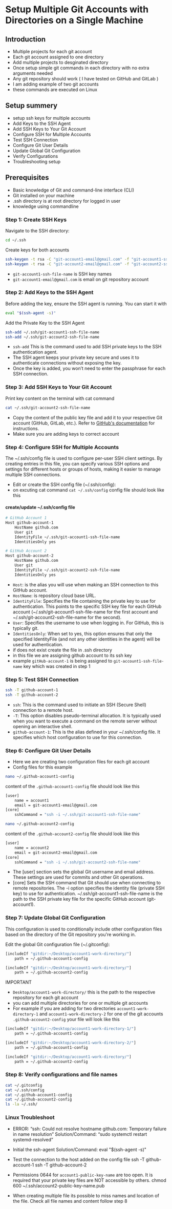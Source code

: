 # Setup Multiple Git Accounts with Directories on a Single Machine
## Introduction
- Multiple projects for each git account
- Each  git account assigned to one directory
- Add multiple projects to desginated directory
- Once setup simple git commands in each directory with no extra arguments needed
- Any git repository should work ( I have tested on GitHub and GitLab )
- I am adding example of two git accounts
- these commands are executed on Linux

## Setup summery
- setup ssh keys for multiple accounts
- Add Keys to the SSH Agent
- Add SSH Keys to Your Git Account
- Configure SSH for Multiple Accounts
- Test SSH Connection
- Configure Git User Details
- Update Global Git Configuration
- Verify Configurations
- Troubleshooting setup

## Prerequisites
- Basic knowledge of Git and command-line interface (CLI)
- Git installed on your machine
- .ssh directory is at root directory for logged in user 
- knowledge using commandline

### Step 1: Create SSH Keys
Navigate to the SSH directory:
```bash
cd ~/.ssh
```
Create keys for both accounts
```bash
ssh-keygen -t rsa -C "git-account1-email@gmail.com" -f "git-account1-ssh-file-name"
ssh-keygen -t rsa -C "git-account2-email@gmail.com" -f "git-account2-ssh-file-name"
```
- `git-account1-ssh-file-name` is SSH key names
- `git-account1-email@gmail.com` is email on git repository account

### Step 2: Add Keys to the SSH Agent
Before adding the key, ensure the SSH agent is running. You can start it with

```bash
eval "$(ssh-agent -s)"
```
Add the Private Key to the SSH Agent

```bash
ssh-add ~/.ssh/git-account1-ssh-file-name
ssh-add ~/.ssh/git-account2-ssh-file-name
```
- `ssh-add` This is the command used to add SSH private keys to the SSH authentication agent.
- The SSH agent keeps your private key secure and uses it to authenticate connections without exposing the key.
- Once the key is added, you won’t need to enter the passphrase for each SSH connection.

### Step 3: Add SSH Keys to Your Git Account
Print key content on the terminal with cat command
```bash
cat ~/.ssh/git-account2-ssh-file-name
```
- Copy the content of the public key file and add it to your respective Git account (GitHub, GitLab, etc.). Refer to [GitHub's documentation](https://docs.github.com/en/authentication/connecting-to-github-with-ssh/adding-a-new-ssh-key-to-your-github-account) for instructions.
- Make sure you are adding keys to correct account

### Step 4: Configure SSH for Multiple Accounts
The ~/.ssh/config file is used to configure per-user SSH client settings. By creating entries in this file, you can specify various SSH options and settings for different hosts or groups of hosts, making it easier to manage multiple SSH connections.
- Edit or create the SSH config file (~/.ssh/config):
- on excuting cat command `cat ~/.ssh/config` config file should look like this

#### create/update ~/.ssh/config file
```bash
# GitHub Account 1
Host github-account-1
    HostName github.com
    User git
    IdentityFile ~/.ssh/git-account1-ssh-file-name
    IdentitiesOnly yes

# GitHub Account 2
Host github-account-2
    HostName github.com
    User git
    IdentityFile ~/.ssh/git-account2-ssh-file-name
    IdentitiesOnly yes
```
- `Host`:  is the alias you will use when making an SSH connection to this GitHub account.
- `HostName`: is repository cloud base URL.
- `IdentityFile`: Specifies the file containing the private key to use for authentication. This points to the specific SSH key file for each GitHub account (~/.ssh/git-account1-ssh-file-name for the first account and ~/.ssh/git-account2-ssh-file-name for the second).
- `User`: Specifies the username to use when logging in. For GitHub, this is typically git.
- `IdentitiesOnly`: When set to yes, this option ensures that only the specified IdentityFile (and not any other identities in the agent) will be used for authentication.
- if does not exist create the file in .ssh directory
- in this file we are assigning github account to its ssh key
- example `gitHub-account-1` is being assigned to `git-account1-ssh-file-name` key which was created in step 1

### Step 5: Test SSH Connection

```bash
ssh -T github-account-1
ssh -T github-account-2
```
- `ssh`: This is the command used to initiate an SSH (Secure Shell) connection to a remote host.
- `-T`: This option disables pseudo-terminal allocation. It is typically used when you want to execute a command on the remote server without opening an interactive shell.
- `github-account-1`: This is the alias defined in your ~/.ssh/config file. It specifies which host configuration to use for this connection.

### Step 6: Configure Git User Details
- Here we are creating two configuration files for each git account
- Config files for this example
```bash
nano ~/.github-account1-config
```
content of the `.github-account1-config` file should look like this
```bash
[user]
    name = account1
    email = git-account1-email@gmail.com
[core]
    sshCommand = "ssh -i ~/.ssh/git-account1-ssh-file-name"
```
```bash
nano ~/.github-account2-config
```
content of the `.github-account2-config` file should look like this
```bash
[user]
    name = account2
    email = git-account2-email@gmail.com
[core]
    sshCommand = "ssh -i ~/.ssh/git-account2-ssh-file-name"
```
- The [user] section sets the global Git username and email address.    These settings are used for commits and other Git operations.
- [core] Sets the SSH command that Git should use when connecting to  remote repositories.
    The -i option specifies the identity file (private SSH key) to use for authentication.
    ~/.ssh/git-account1-ssh-file-name is the path to the SSH private key file for the specific GitHub account (git-account1).
    
### Step 7: Update Global Git Configuration

This configuration is used to conditionally include other configuration files based on the directory of the Git repository you're working in. 

Edit the global Git configuration file (~/.gitconfig):
```bash
[includeIf "gitdir:~/Desktop/account1-work-directory/"]
    path = ~/.github-account1-config

[includeIf "gitdir:~/Desktop/account1-work-directory/"]
    path = ~/.github-account2-config
```

IMPORTANT
- `Desktop/account1-work-directory/` this is the path to the respective repository for each git account
- you can add multiple directories for one or multiple git accounts
- For example if you are adding for two directories `account1-work-directory-1` and `account1-work-directory-2` for one of the git accounts `.github-account2-config` your file will look like this
```bash
[includeIf "gitdir:~/Desktop/account1-work-directory-1/"]
    path = ~/.github-account1-config

[includeIf "gitdir:~/Desktop/account1-work-directory-2/"]
    path = ~/.github-account1-config

[includeIf "gitdir:~/Desktop/account1-work-directory/"]
    path = ~/.github-account2-config
```

### Step 8: Verify configurations and file names
```bash
cat ~/.gitconfig
cat ~/.ssh/config
cat ~/.github-account1-config
cat ~/.github-account2-config
ls -la ~/.ssh/
```

### Linux Troubleshoot
- ERROR: “ssh: Could not resolve hostname github.com: Temporary failure in name resolution”
    Solution/Command: “sudo systemctl restart systemd-resolved”
- Initial the ssh-agent
    Solution/Command: eval "$(ssh-agent -s)"
- Test the connection to the host added on the config file
    ssh -T github-account-1
    ssh -T github-account-2
- Permissions 0644 for `account1-public-key-name` are too open. It is required that  your private key files are NOT accessible by others.
    chmod 600 ~/.ssh/account2-public-key-name.pub

- When creating multiple file its possible to miss names and location of the file. Check all file names and content follow step 8